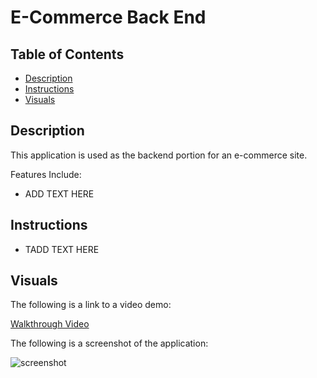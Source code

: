 # E-Commerce Back End

## Table of Contents
- [Description](#description)
- [Instructions](#instructions)
- [Visuals](#visuals)

## Description 
This application is used as the backend portion for an e-commerce site.

Features Include:
- ADD TEXT HERE

## Instructions
- TADD TEXT HERE

## Visuals 

The following is a link to a video demo:

[Walkthrough Video](#)

The following is a screenshot of the application:

![screenshot](#)